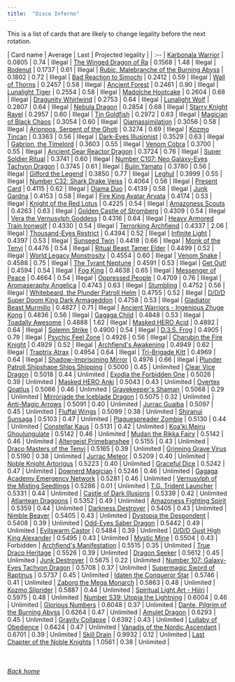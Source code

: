 ```yaml
---
title:  "Disco Inferno"
---
```


This is a list of cards that are likely to change legality before the next rotation.

| Card name | Average | Last | Projected legality |
| :-- |
[Karbonala Warrior](https://db.ygoprodeck.com/card/?search=Karbonala%20Warrior) | 0.0805 | 0.74 | Illegal |
[The Winged Dragon of Ra](https://db.ygoprodeck.com/card/?search=The%20Winged%20Dragon%20of%20Ra) | 0.1568 | 1.48 | Illegal |
[Rodenut](https://db.ygoprodeck.com/card/?search=Rodenut) | 0.1737 | 0.61 | Illegal |
[Rubic, Malebranche of the Burning Abyss](https://db.ygoprodeck.com/card/?search=Rubic,%20Malebranche%20of%20the%20Burning%20Abyss) | 0.1802 | 0.72 | Illegal |
[Bad Reaction to Simochi](https://db.ygoprodeck.com/card/?search=Bad%20Reaction%20to%20Simochi) | 0.2412 | 0.59 | Illegal |
[Wall of Thorns](https://db.ygoprodeck.com/card/?search=Wall%20of%20Thorns) | 0.2457 | 0.58 | Illegal |
[Ancient Forest](https://db.ygoprodeck.com/card/?search=Ancient%20Forest) | 0.2461 | 0.90 | Illegal |
[Lunalight Tiger](https://db.ygoprodeck.com/card/?search=Lunalight%20Tiger) | 0.2554 | 0.58 | Illegal |
[Madolche Hootcake](https://db.ygoprodeck.com/card/?search=Madolche%20Hootcake) | 0.2604 | 0.68 | Illegal |
[Dragunity Whirlwind](https://db.ygoprodeck.com/card/?search=Dragunity%20Whirlwind) | 0.2753 | 0.64 | Illegal |
[Lunalight Wolf](https://db.ygoprodeck.com/card/?search=Lunalight%20Wolf) | 0.2807 | 0.64 | Illegal |
[Nebula Dragon](https://db.ygoprodeck.com/card/?search=Nebula%20Dragon) | 0.2854 | 0.68 | Illegal |
[Starry Knight Rayel](https://db.ygoprodeck.com/card/?search=Starry%20Knight%20Rayel) | 0.2957 | 0.60 | Illegal |
[Tin Goldfish](https://db.ygoprodeck.com/card/?search=Tin%20Goldfish) | 0.2972 | 0.63 | Illegal |
[Magician of Black Chaos](https://db.ygoprodeck.com/card/?search=Magician%20of%20Black%20Chaos) | 0.3054 | 0.60 | Illegal |
[Ojamassimilation](https://db.ygoprodeck.com/card/?search=Ojamassimilation) | 0.3056 | 0.58 | Illegal |
[Arionpos, Serpent of the Ghoti](https://db.ygoprodeck.com/card/?search=Arionpos,%20Serpent%20of%20the%20Ghoti) | 0.3274 | 0.69 | Illegal |
[Kozmo Tincan](https://db.ygoprodeck.com/card/?search=Kozmo%20Tincan) | 0.3363 | 0.56 | Illegal |
[Dark-Eyes Illusionist](https://db.ygoprodeck.com/card/?search=Dark-Eyes%20Illusionist) | 0.3529 | 0.63 | Illegal |
[Gabrion, the Timelord](https://db.ygoprodeck.com/card/?search=Gabrion,%20the%20Timelord) | 0.3603 | 0.55 | Illegal |
[Venom Cobra](https://db.ygoprodeck.com/card/?search=Venom%20Cobra) | 0.3700 | 0.55 | Illegal |
[Ancient Gear Reactor Dragon](https://db.ygoprodeck.com/card/?search=Ancient%20Gear%20Reactor%20Dragon) | 0.3724 | 0.76 | Illegal |
[Super Soldier Ritual](https://db.ygoprodeck.com/card/?search=Super%20Soldier%20Ritual) | 0.3741 | 0.60 | Illegal |
[Number C107: Neo Galaxy-Eyes Tachyon Dragon](https://db.ygoprodeck.com/card/?search=Number%20C107:%20Neo%20Galaxy-Eyes%20Tachyon%20Dragon) | 0.3745 | 0.61 | Illegal |
[Bujin Yamato](https://db.ygoprodeck.com/card/?search=Bujin%20Yamato) | 0.3780 | 0.56 | Illegal |
[Gilford the Legend](https://db.ygoprodeck.com/card/?search=Gilford%20the%20Legend) | 0.3850 | 0.77 | Illegal |
[Leghul](https://db.ygoprodeck.com/card/?search=Leghul) | 0.3999 | 0.55 | Illegal |
[Number C32: Shark Drake Veiss](https://db.ygoprodeck.com/card/?search=Number%20C32:%20Shark%20Drake%20Veiss) | 0.4064 | 0.56 | Illegal |
[Present Card](https://db.ygoprodeck.com/card/?search=Present%20Card) | 0.4115 | 0.62 | Illegal |
[Ojama Duo](https://db.ygoprodeck.com/card/?search=Ojama%20Duo) | 0.4139 | 0.58 | Illegal |
[Junk Gardna](https://db.ygoprodeck.com/card/?search=Junk%20Gardna) | 0.4153 | 0.58 | Illegal |
[Fire King Avatar Arvata](https://db.ygoprodeck.com/card/?search=Fire%20King%20Avatar%20Arvata) | 0.4174 | 0.53 | Illegal |
[Knight of the Red Lotus](https://db.ygoprodeck.com/card/?search=Knight%20of%20the%20Red%20Lotus) | 0.4225 | 0.54 | Illegal |
[Amazoness Scouts](https://db.ygoprodeck.com/card/?search=Amazoness%20Scouts) | 0.4263 | 0.63 | Illegal |
[Golden Castle of Stromberg](https://db.ygoprodeck.com/card/?search=Golden%20Castle%20of%20Stromberg) | 0.4309 | 0.54 | Illegal |
[Vera the Vernusylph Goddess](https://db.ygoprodeck.com/card/?search=Vera%20the%20Vernusylph%20Goddess) | 0.4316 | 0.64 | Illegal |
[Heavy Armored Train Ironwolf](https://db.ygoprodeck.com/card/?search=Heavy%20Armored%20Train%20Ironwolf) | 0.4330 | 0.54 | Illegal |
[Terrorking Archfiend](https://db.ygoprodeck.com/card/?search=Terrorking%20Archfiend) | 0.4337 | 2.06 | Illegal |
[Thousand-Eyes Restrict](https://db.ygoprodeck.com/card/?search=Thousand-Eyes%20Restrict) | 0.4394 | 0.52 | Illegal |
[Infinite Light](https://db.ygoprodeck.com/card/?search=Infinite%20Light) | 0.4397 | 0.53 | Illegal |
[Sunseed Twin](https://db.ygoprodeck.com/card/?search=Sunseed%20Twin) | 0.4418 | 0.66 | Illegal |
[Monk of the Tenyi](https://db.ygoprodeck.com/card/?search=Monk%20of%20the%20Tenyi) | 0.4476 | 0.54 | Illegal |
[Ritual Beast Tamer Elder](https://db.ygoprodeck.com/card/?search=Ritual%20Beast%20Tamer%20Elder) | 0.4499 | 0.52 | Illegal |
[World Legacy Monstrosity](https://db.ygoprodeck.com/card/?search=World%20Legacy%20Monstrosity) | 0.4554 | 0.60 | Illegal |
[Venom Snake](https://db.ygoprodeck.com/card/?search=Venom%20Snake) | 0.4588 | 0.75 | Illegal |
[The Tyrant Neptune](https://db.ygoprodeck.com/card/?search=The%20Tyrant%20Neptune) | 0.4591 | 0.53 | Illegal |
[Get Out!](https://db.ygoprodeck.com/card/?search=Get%20Out!) | 0.4594 | 0.54 | Illegal |
[Fog King](https://db.ygoprodeck.com/card/?search=Fog%20King) | 0.4638 | 0.65 | Illegal |
[Messenger of Peace](https://db.ygoprodeck.com/card/?search=Messenger%20of%20Peace) | 0.4664 | 0.54 | Illegal |
[Oppressed People](https://db.ygoprodeck.com/card/?search=Oppressed%20People) | 0.4709 | 0.76 | Illegal |
[Aromaseraphy Angelica](https://db.ygoprodeck.com/card/?search=Aromaseraphy%20Angelica) | 0.4743 | 0.63 | Illegal |
[Stumbling](https://db.ygoprodeck.com/card/?search=Stumbling) | 0.4752 | 0.56 | Illegal |
[Whitebeard, the Plunder Patroll Helm](https://db.ygoprodeck.com/card/?search=Whitebeard,%20the%20Plunder%20Patroll%20Helm) | 0.4755 | 0.52 | Illegal |
[D/D/D Super Doom King Dark Armageddon](https://db.ygoprodeck.com/card/?search=D/D/D%20Super%20Doom%20King%20Dark%20Armageddon) | 0.4758 | 0.53 | Illegal |
[Gladiator Beast Murmillo](https://db.ygoprodeck.com/card/?search=Gladiator%20Beast%20Murmillo) | 0.4827 | 0.71 | Illegal |
[Ancient Warriors - Ingenious Zhuge Kong](https://db.ygoprodeck.com/card/?search=Ancient%20Warriors%20-%20Ingenious%20Zhuge%20Kong) | 0.4836 | 0.56 | Illegal |
[Gagaga Child](https://db.ygoprodeck.com/card/?search=Gagaga%20Child) | 0.4848 | 0.53 | Illegal |
[Toadally Awesome](https://db.ygoprodeck.com/card/?search=Toadally%20Awesome) | 0.4888 | 1.62 | Illegal |
[Masked HERO Acid](https://db.ygoprodeck.com/card/?search=Masked%20HERO%20Acid) | 0.4892 | 0.64 | Illegal |
[Solemn Strike](https://db.ygoprodeck.com/card/?search=Solemn%20Strike) | 0.4900 | 0.54 | Illegal |
[D.3.S. Frog](https://db.ygoprodeck.com/card/?search=D.3.S.%20Frog) | 0.4905 | 0.79 | Illegal |
[Psychic Feel Zone](https://db.ygoprodeck.com/card/?search=Psychic%20Feel%20Zone) | 0.4926 | 0.56 | Illegal |
[Charubin the Fire Knight](https://db.ygoprodeck.com/card/?search=Charubin%20the%20Fire%20Knight) | 0.4929 | 0.52 | Illegal |
[Archfiend's Awakening](https://db.ygoprodeck.com/card/?search=Archfiend's%20Awakening) | 0.4949 | 0.62 | Illegal |
[Traptrix Atrax](https://db.ygoprodeck.com/card/?search=Traptrix%20Atrax) | 0.4954 | 0.64 | Illegal |
[Tri-Brigade Kitt](https://db.ygoprodeck.com/card/?search=Tri-Brigade%20Kitt) | 0.4969 | 0.64 | Illegal |
[Shadow-Imprisoning Mirror](https://db.ygoprodeck.com/card/?search=Shadow-Imprisoning%20Mirror) | 0.4976 | 0.66 | Illegal |
[Plunder Patroll Shipshape Ships Shipping](https://db.ygoprodeck.com/card/?search=Plunder%20Patroll%20Shipshape%20Ships%20Shipping) | 0.5000 | 0.45 | Unlimited |
[Clear Vice Dragon](https://db.ygoprodeck.com/card/?search=Clear%20Vice%20Dragon) | 0.5018 | 0.44 | Unlimited |
[Exodia the Forbidden One](https://db.ygoprodeck.com/card/?search=Exodia%20the%20Forbidden%20One) | 0.5026 | 0.39 | Unlimited |
[Masked HERO Anki](https://db.ygoprodeck.com/card/?search=Masked%20HERO%20Anki) | 0.5043 | 0.43 | Unlimited |
[Overtex Qoatlus](https://db.ygoprodeck.com/card/?search=Overtex%20Qoatlus) | 0.5066 | 0.46 | Unlimited |
[Gravekeeper's Shaman](https://db.ygoprodeck.com/card/?search=Gravekeeper's%20Shaman) | 0.5068 | 0.29 | Unlimited |
[Mirrorjade the Iceblade Dragon](https://db.ygoprodeck.com/card/?search=Mirrorjade%20the%20Iceblade%20Dragon) | 0.5075 | 0.32 | Unlimited |
[Anti-Magic Arrows](https://db.ygoprodeck.com/card/?search=Anti-Magic%20Arrows) | 0.5091 | 0.40 | Unlimited |
[Jurrac Guaiba](https://db.ygoprodeck.com/card/?search=Jurrac%20Guaiba) | 0.5097 | 0.45 | Unlimited |
[Fluffal Wings](https://db.ygoprodeck.com/card/?search=Fluffal%20Wings) | 0.5099 | 0.38 | Unlimited |
[Shiranui Sunsaga](https://db.ygoprodeck.com/card/?search=Shiranui%20Sunsaga) | 0.5103 | 0.47 | Unlimited |
[Plaguespreader Zombie](https://db.ygoprodeck.com/card/?search=Plaguespreader%20Zombie) | 0.5130 | 0.44 | Unlimited |
[Constellar Kaus](https://db.ygoprodeck.com/card/?search=Constellar%20Kaus) | 0.5131 | 0.42 | Unlimited |
[Koa'ki Meiru Ghoulungulate](https://db.ygoprodeck.com/card/?search=Koa'ki%20Meiru%20Ghoulungulate) | 0.5142 | 0.46 | Unlimited |
[Mudan the Rikka Fairy](https://db.ygoprodeck.com/card/?search=Mudan%20the%20Rikka%20Fairy) | 0.5142 | 0.46 | Unlimited |
[Altergeist Primebanshee](https://db.ygoprodeck.com/card/?search=Altergeist%20Primebanshee) | 0.5155 | 0.43 | Unlimited |
[Draco Masters of the Tenyi](https://db.ygoprodeck.com/card/?search=Draco%20Masters%20of%20the%20Tenyi) | 0.5165 | 0.39 | Unlimited |
[Grinning Grave Virus](https://db.ygoprodeck.com/card/?search=Grinning%20Grave%20Virus) | 0.5190 | 0.38 | Unlimited |
[Jurrac Meteor](https://db.ygoprodeck.com/card/?search=Jurrac%20Meteor) | 0.5209 | 0.40 | Unlimited |
[Noble Knight Artorigus](https://db.ygoprodeck.com/card/?search=Noble%20Knight%20Artorigus) | 0.5223 | 0.40 | Unlimited |
[Graceful Dice](https://db.ygoprodeck.com/card/?search=Graceful%20Dice) | 0.5242 | 0.47 | Unlimited |
[Downerd Magician](https://db.ygoprodeck.com/card/?search=Downerd%20Magician) | 0.5246 | 0.46 | Unlimited |
[Gagaga Academy Emergency Network](https://db.ygoprodeck.com/card/?search=Gagaga%20Academy%20Emergency%20Network) | 0.5281 | 0.46 | Unlimited |
[Vernusylph of the Misting Seedlings](https://db.ygoprodeck.com/card/?search=Vernusylph%20of%20the%20Misting%20Seedlings) | 0.5286 | 0.01 | Unlimited |
[T.G. Trident Launcher](https://db.ygoprodeck.com/card/?search=T.G.%20Trident%20Launcher) | 0.5331 | 0.44 | Unlimited |
[Castle of Dark Illusions](https://db.ygoprodeck.com/card/?search=Castle%20of%20Dark%20Illusions) | 0.5339 | 0.42 | Unlimited |
[Atlantean Dragoons](https://db.ygoprodeck.com/card/?search=Atlantean%20Dragoons) | 0.5352 | 0.49 | Unlimited |
[Amazoness Fighting Spirit](https://db.ygoprodeck.com/card/?search=Amazoness%20Fighting%20Spirit) | 0.5359 | 0.44 | Unlimited |
[Darkness Destroyer](https://db.ygoprodeck.com/card/?search=Darkness%20Destroyer) | 0.5405 | 0.43 | Unlimited |
[Nimble Beaver](https://db.ygoprodeck.com/card/?search=Nimble%20Beaver) | 0.5405 | 0.43 | Unlimited |
[Dystopia the Despondent](https://db.ygoprodeck.com/card/?search=Dystopia%20the%20Despondent) | 0.5408 | 0.39 | Unlimited |
[Odd-Eyes Saber Dragon](https://db.ygoprodeck.com/card/?search=Odd-Eyes%20Saber%20Dragon) | 0.5442 | 0.49 | Unlimited |
[Evilswarm Castor](https://db.ygoprodeck.com/card/?search=Evilswarm%20Castor) | 0.5484 | 0.39 | Unlimited |
[D/D/D Gust High King Alexander](https://db.ygoprodeck.com/card/?search=D/D/D%20Gust%20High%20King%20Alexander) | 0.5495 | 0.43 | Unlimited |
[Mystic Mine](https://db.ygoprodeck.com/card/?search=Mystic%20Mine) | 0.5504 | 0.43 | Forbidden |
[Archfiend's Manifestation](https://db.ygoprodeck.com/card/?search=Archfiend's%20Manifestation) | 0.5515 | 0.35 | Unlimited |
[True Draco Heritage](https://db.ygoprodeck.com/card/?search=True%20Draco%20Heritage) | 0.5526 | 0.39 | Unlimited |
[Dragon Seeker](https://db.ygoprodeck.com/card/?search=Dragon%20Seeker) | 0.5612 | 0.45 | Unlimited |
[Junk Destroyer](https://db.ygoprodeck.com/card/?search=Junk%20Destroyer) | 0.5675 | 0.22 | Unlimited |
[Number 107: Galaxy-Eyes Tachyon Dragon](https://db.ygoprodeck.com/card/?search=Number%20107:%20Galaxy-Eyes%20Tachyon%20Dragon) | 0.5708 | 0.37 | Unlimited |
[Supermagic Sword of Raptinus](https://db.ygoprodeck.com/card/?search=Supermagic%20Sword%20of%20Raptinus) | 0.5737 | 0.45 | Unlimited |
[Idaten the Conqueror Star](https://db.ygoprodeck.com/card/?search=Idaten%20the%20Conqueror%20Star) | 0.5746 | 0.41 | Unlimited |
[Zaborg the Mega Monarch](https://db.ygoprodeck.com/card/?search=Zaborg%20the%20Mega%20Monarch) | 0.5863 | 0.48 | Unlimited |
[Kozmo Sliprider](https://db.ygoprodeck.com/card/?search=Kozmo%20Sliprider) | 0.5887 | 0.44 | Unlimited |
[Spiritual Light Art - Hijiri](https://db.ygoprodeck.com/card/?search=Spiritual%20Light%20Art%20-%20Hijiri) | 0.5975 | 0.48 | Unlimited |
[Number S39: Utopia the Lightning](https://db.ygoprodeck.com/card/?search=Number%20S39:%20Utopia%20the%20Lightning) | 0.6004 | 0.46 | Unlimited |
[Glorious Numbers](https://db.ygoprodeck.com/card/?search=Glorious%20Numbers) | 0.6048 | 0.37 | Unlimited |
[Dante, Pilgrim of the Burning Abyss](https://db.ygoprodeck.com/card/?search=Dante,%20Pilgrim%20of%20the%20Burning%20Abyss) | 0.6264 | 0.47 | Unlimited |
[Amulet Dragon](https://db.ygoprodeck.com/card/?search=Amulet%20Dragon) | 0.6293 | 0.45 | Unlimited |
[Gravity Collapse](https://db.ygoprodeck.com/card/?search=Gravity%20Collapse) | 0.6392 | 0.43 | Unlimited |
[Lullaby of Obedience](https://db.ygoprodeck.com/card/?search=Lullaby%20of%20Obedience) | 0.6424 | 0.47 | Unlimited |
[Vanadis of the Nordic Ascendant](https://db.ygoprodeck.com/card/?search=Vanadis%20of%20the%20Nordic%20Ascendant) | 0.6701 | 0.39 | Unlimited |
[Skill Drain](https://db.ygoprodeck.com/card/?search=Skill%20Drain) | 0.9932 | 0.12 | Unlimited |
[Last Chapter of the Noble Knights](https://db.ygoprodeck.com/card/?search=Last%20Chapter%20of%20the%20Noble%20Knights) | 1.0561 | 0.38 | Unlimited |

<br>

###### [Back home](index)